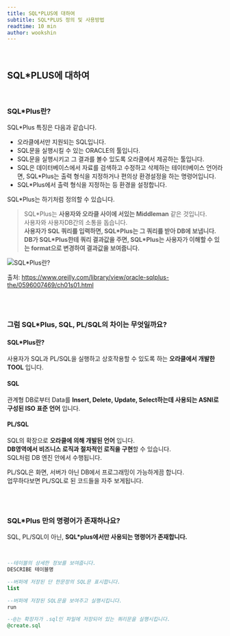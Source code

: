 ```yaml
---
title: SQL*PLUS에 대하여
subtitle: SQL*PLUS 정의 및 사용방법
readtime: 10 min
author: wookshin
---
```


<br/>

## SQL*PLUS에 대하여

<br/>

### SQL*Plus란?  

SQL*Plus 특징은 다음과 같습니다.  

 - 오라클에서만 지원되는 SQL입니다.    
 - SQL문을 실행시킬 수 있는 ORACLE의 툴입니다.    
 - SQL문을 실행시키고 그 결과를 볼수 있도록 오라클에서 제공하는 툴입니다.    
 - SQL은 데이터베이스에서 자료를 검색하고 수정하고 삭제하는 테이터베이스 언어라면,  SQL*Plus는 출력 형식을 지정하거나 편의상 환경설정을 하는 명령어입니다.  
 - SQL*Plus에서 출력 형식을 지정하는 등 환경을 설정합니다.   

SQL*Plus는 하기처럼 정의할 수 있습니다.    

> SQL*Plus는 **사용자와 오라클 사이에 서있는 Middleman** 같은 것입니다.    
사용자와 사용자DB간의 소통을 돕습니다.  
**사용자가 SQL 쿼리를 입력하면, SQL\*Plus는 그 쿼리를 받아 DB에 보냅니다.  
DB가 SQL\*Plus한테 쿼리 결과값을 주면, SQL\*Plus는 사용자가 이해할 수 있는 format으로 변경하여 결과값을 보여줍니다.**   

![SQL*Plus란?](/assets/img/sqlplus.png)

출처: https://www.oreilly.com/library/view/oracle-sqlplus-the/0596007469/ch01s01.html 

<br/><br/>

### 그럼 SQL*Plus, SQL, PL/SQL의 차이는 무엇일까요?

#### SQL*Plus란?
사용자가 SQL과 PL/SQL을 실행하고 상호작용할 수 있도록 하는 **오라클에서 개발한 TOOL** 입니다. 

#### SQL
관계형 DB로부터 Data를 **Insert, Delete, Update, Select하는데 사용되는 ASNI로 구성된 ISO 표준 언어** 입니다. 

#### PL/SQL
SQL의 확장으로 **오라클에 의해 개발된 언어** 입니다.    
**DB영역에서 비즈니스 로직과 절차적인 로직을 구현**할 수 있습니다.    
SQL처럼 DB 엔진 안에서 수행됩니다.   

PL/SQL은 화면, 서버가 아닌 DB에서 프로그래밍이 가능하게끔 합니다.  
업무하다보면 PL/SQL로 된 코드들을 자주 보게됩니다.  

<br/><br/>

### SQL*Plus 만의 명령어가 존재하나요?

SQL, PL/SQL이 아닌, **SQL*plus에서만 사용되는 명령어가 존재합니다.**  

<br/>

```sql
--테이블의 상세한 정보를 보여줍니다.  
DESCRIBE 테이블명  

--버퍼에 저장된 단 한문장의 SQL문 표시합니다.  
list  

--버퍼에 저장된 SQL문을 보여주고 실행시킵니다.  
run  

--@는 확장자가 .sql인 파일에 저장되어 있는 쿼리문을 실행시킵니다.   
@create.sql  

```


<br/><br/><br/><br/><br/>

